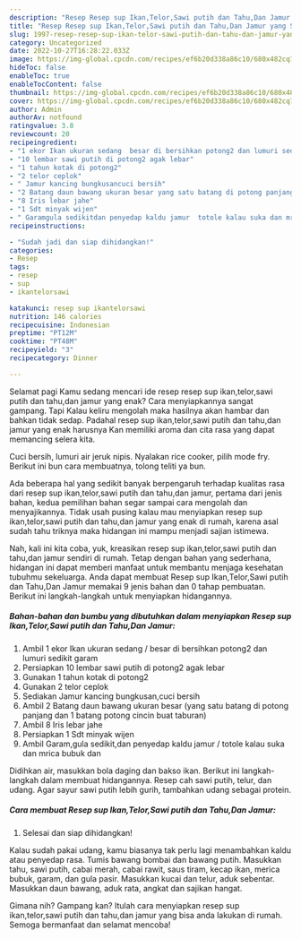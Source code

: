 ```yaml
---
description: "Resep Resep sup Ikan,Telor,Sawi putih dan Tahu,Dan Jamur yang Sempurna"
title: "Resep Resep sup Ikan,Telor,Sawi putih dan Tahu,Dan Jamur yang Sempurna"
slug: 1997-resep-resep-sup-ikan-telor-sawi-putih-dan-tahu-dan-jamur-yang-sempurna
category: Uncategorized
date: 2022-10-27T16:28:22.033Z
image: https://img-global.cpcdn.com/recipes/ef6b20d338a86c10/680x482cq70/resep-sup-ikantelorsawi-putih-dan-tahudan-jamur-foto-resep-utama.jpg
hideToc: false
enableToc: true
enableTocContent: false
thumbnail: https://img-global.cpcdn.com/recipes/ef6b20d338a86c10/680x482cq70/resep-sup-ikantelorsawi-putih-dan-tahudan-jamur-foto-resep-utama.jpg
cover: https://img-global.cpcdn.com/recipes/ef6b20d338a86c10/680x482cq70/resep-sup-ikantelorsawi-putih-dan-tahudan-jamur-foto-resep-utama.jpg
author: Admin
authorAv: notfound
ratingvalue: 3.8
reviewcount: 20
recipeingredient:
- "1 ekor Ikan ukuran sedang  besar di bersihkan potong2 dan lumuri sedikit garam"
- "10 lembar sawi putih di potong2 agak lebar"
- "1 tahun kotak di potong2"
- "2 telor ceplok"
- " Jamur kancing bungkusancuci bersih"
- "2 Batang daun bawang ukuran besar yang satu batang di potong panjang dan 1 batang potong cincin buat taburan"
- "8 Iris lebar jahe"
- "1 Sdt minyak wijen"
- " Garamgula sedikitdan penyedap kaldu jamur  totole kalau suka dan mrica bubuk dan"
recipeinstructions:

- "Sudah jadi dan siap dihidangkan!"
categories:
- Resep
tags:
- resep
- sup
- ikantelorsawi

katakunci: resep sup ikantelorsawi 
nutrition: 146 calories
recipecuisine: Indonesian
preptime: "PT12M"
cooktime: "PT48M"
recipeyield: "3"
recipecategory: Dinner

---
```



Selamat pagi Kamu sedang mencari ide resep resep sup ikan,telor,sawi putih dan tahu,dan jamur yang enak? Cara menyiapkannya sangat gampang. Tapi Kalau keliru mengolah maka hasilnya akan hambar dan bahkan tidak sedap. Padahal resep sup ikan,telor,sawi putih dan tahu,dan jamur yang enak harusnya Kan memiliki aroma dan cita rasa yang dapat memancing selera kita.


Cuci bersih, lumuri air jeruk nipis. Nyalakan rice cooker, pilih mode fry. Berikut ini bun cara membuatnya, tolong teliti ya bun.

Ada beberapa hal yang sedikit banyak berpengaruh terhadap kualitas rasa dari resep sup ikan,telor,sawi putih dan tahu,dan jamur, pertama dari jenis bahan, kedua pemilihan bahan segar sampai cara mengolah dan menyajikannya. Tidak usah pusing kalau mau menyiapkan resep sup ikan,telor,sawi putih dan tahu,dan jamur yang enak di rumah, karena asal sudah tahu triknya maka hidangan ini mampu menjadi sajian istimewa.


Nah, kali ini kita coba, yuk, kreasikan resep sup ikan,telor,sawi putih dan tahu,dan jamur sendiri di rumah. Tetap dengan bahan yang sederhana, hidangan ini dapat memberi manfaat untuk membantu menjaga kesehatan tubuhmu sekeluarga. Anda dapat membuat Resep sup Ikan,Telor,Sawi putih dan Tahu,Dan Jamur memakai 9 jenis bahan dan 0 tahap pembuatan. Berikut ini langkah-langkah untuk menyiapkan hidangannya.

<!--inarticleads1-->

##### Bahan-bahan dan bumbu yang dibutuhkan dalam menyiapkan Resep sup Ikan,Telor,Sawi putih dan Tahu,Dan Jamur:

1. Ambil 1 ekor Ikan ukuran sedang / besar di bersihkan potong2 dan lumuri sedikit garam
1. Persiapkan 10 lembar sawi putih di potong2 agak lebar
1. Gunakan 1 tahun kotak di potong2
1. Gunakan 2 telor ceplok
1. Sediakan  Jamur kancing bungkusan,cuci bersih
1. Ambil 2 Batang daun bawang ukuran besar (yang satu batang di potong panjang dan 1 batang potong cincin buat taburan)
1. Ambil 8 Iris lebar jahe
1. Persiapkan 1 Sdt minyak wijen
1. Ambil  Garam,gula sedikit,dan penyedap kaldu jamur / totole kalau suka dan mrica bubuk dan


Didihkan air, masukkan bola daging dan bakso ikan. Berikut ini langkah-langkah dalam membuat hidangannya. Resep cah sawi putih, telur, dan udang. Agar sayur sawi putih lebih gurih, tambahkan udang sebagai protein. 

<!--inarticleads2-->

##### Cara membuat Resep sup Ikan,Telor,Sawi putih dan Tahu,Dan Jamur:


1. Selesai dan siap dihidangkan!

Kalau sudah pakai udang, kamu biasanya tak perlu lagi menambahkan kaldu atau penyedap rasa. Tumis bawang bombai dan bawang putih. Masukkan tahu, sawi putih, cabai merah, cabai rawit, saus tiram, kecap ikan, merica bubuk, garam, dan gula pasir. Masukkan kucai dan telur, aduk sebentar. Masukkan daun bawang, aduk rata, angkat dan sajikan hangat. 

Gimana nih? Gampang kan? Itulah cara menyiapkan resep sup ikan,telor,sawi putih dan tahu,dan jamur yang bisa anda lakukan di rumah. Semoga bermanfaat dan selamat mencoba!
